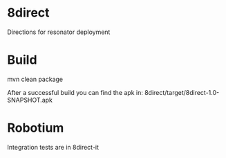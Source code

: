 8direct
=======

Directions for resonator deployment

Build
=====

mvn clean package

After a successful build you can find the apk in: 8direct/target/8direct-1.0-SNAPSHOT.apk


Robotium
========

Integration tests are in 8direct-it 
